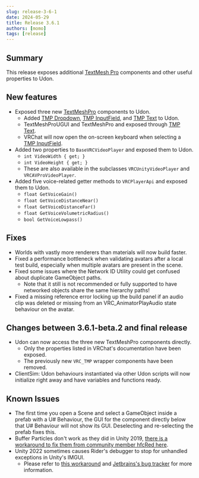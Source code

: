 ```yaml
---
slug: release-3-6-1
date: 2024-05-29
title: Release 3.6.1
authors: [momo]
tags: [release]
---
```

## Summary

This release exposes additional [TextMesh Pro](/worlds/components/textmeshpro) components and other useful properties to Udon.

## New features

- Exposed three new [TextMeshPro](/worlds/components/textmeshpro/) components to Udon.
    - Added [TMP Dropdown](/worlds/components/textmeshpro/tmp_dropdown), [TMP InputField](/worlds/components/textmeshpro/tmp_inputfield), and [TMP Text](/worlds/components/textmeshpro/tmp_text) to Udon.
    - TextMeshProUGUI and TextMeshPro and exposed through [TMP Text](/worlds/components/textmeshpro/tmp_text).
    - VRChat will now open the on-screen keyboard when selecting a [TMP InputField](/worlds/components/textmeshpro/tmp_inputfield).
- Added two properties to `BaseVRCVideoPlayer` and exposed them to Udon.
    - `int VideoWidth { get; }`
    - `int VideoHeight { get; }`
    - These are also available in the subclasses `VRCUnityVideoPlayer` and `VRCAVProVideoPlayer`.
- Added five voice-related getter methods to `VRCPlayerApi` and exposed them to Udon.
    - `float GetVoiceGain()`
    - `float GetVoiceDistanceNear()`
    - `float GetVoiceDistanceFar()`
    - `float GetVoiceVolumetricRadius()`
    - `bool GetVoiceLowpass()`


## Fixes

- Worlds with vastly more renderers than materials will now build faster.
- Fixed a performance bottleneck when validating avatars after a local test build, especially when multiple avatars are present in the scene.
- Fixed some issues where the Network ID Utility could get confused about duplicate GameObject paths.
    - Note that it still is not recommended or fully supported to have networked objects share the same hierarchy paths!
- Fixed a missing reference error locking up the build panel if an audio clip was deleted or missing from an VRC_AnimatorPlayAudio state behaviour on the avatar.

## Changes between 3.6.1-beta.2 and final release

- Udon can now access the three new TextMeshPro components directly.
  - Only the properties listed in VRChat's documentation have been exposed.
  - The previously new `VRC_TMP` wrapper components have been removed.
- ClientSim: Udon behaviours instantiated via other Udon scripts will now initialize right away and have variables and functions ready.


## Known Issues

- The first time you open a Scene and select a GameObject inside a prefab with a U# Behaviour, the GUI for the component directly below that U# Behaviour will not show its GUI. Deselecting and re-selecting the prefab fixes this.
- Buffer Particles don't work as they did in Unity 2019, [there is a workaround to fix them from community member hfcRed here](https://x.com/hfcRedddd/status/1696915379090604179).
- Unity 2022 sometimes causes Rider's debugger to stop for unhandled exceptions in Unity's IMGUI.
    - Please refer to [this workaround](https://forum.unity.com/threads/rider-debugger-breaks-on-unhandled-exception.1135879/#post-7305256) and [Jetbrains's bug tracker](https://youtrack.jetbrains.com/issue/RIDER-64944) for more information.
